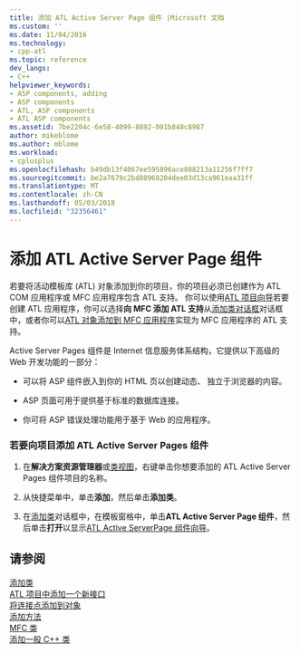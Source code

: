 ```yaml
---
title: 添加 ATL Active Server Page 组件 |Microsoft 文档
ms.custom: ''
ms.date: 11/04/2016
ms.technology:
- cpp-atl
ms.topic: reference
dev_langs:
- C++
helpviewer_keywords:
- ASP components, adding
- ASP components
- ATL, ASP components
- ATL ASP components
ms.assetid: 7be2204c-6e58-4099-8892-001b848c8987
author: mikeblome
ms.author: mblome
ms.workload:
- cplusplus
ms.openlocfilehash: b49db13f4067ee595896ace808213a11256f7ff7
ms.sourcegitcommit: be2a7679c2bd80968204dee03d13ca961eaa31ff
ms.translationtype: MT
ms.contentlocale: zh-CN
ms.lasthandoff: 05/03/2018
ms.locfileid: "32356461"
---
```

# <a name="adding-an-atl-active-server-page-component"></a>添加 ATL Active Server Page 组件
若要将活动模板库 (ATL) 对象添加到你的项目，你的项目必须已创建作为 ATL COM 应用程序或 MFC 应用程序包含 ATL 支持。 你可以使用[ATL 项目向导](../../atl/reference/atl-project-wizard.md)若要创建 ATL 应用程序，你可以选择**向 MFC 添加 ATL 支持**从[添加类对话框](../../ide/add-class-dialog-box.md)对话框中，或者你可以[ATL 对象添加到 MFC 应用程序](../../mfc/reference/adding-atl-support-to-your-mfc-project.md)实现为 MFC 应用程序的 ATL 支持。  
  
 Active Server Pages 组件是 Internet 信息服务体系结构，它提供以下高级的 Web 开发功能的一部分：  
  
-   可以将 ASP 组件嵌入到你的 HTML 页以创建动态、 独立于浏览器的内容。  
  
-   ASP 页面可用于提供基于标准的数据库连接。  
  
-   你可将 ASP 错误处理功能用于基于 Web 的应用程序。  
  
### <a name="to-add-an-atl-active-server-pages-component-to-your-project"></a>若要向项目添加 ATL Active Server Pages 组件  
  
1.  在**解决方案资源管理器**或[类视图](http://msdn.microsoft.com/en-us/8d7430a9-3e33-454c-a9e1-a85e3d2db925)，右键单击你想要添加的 ATL Active Server Pages 组件项目的名称。  
  
2.  从快捷菜单中，单击**添加**，然后单击**添加类**。  
  
3.  在[添加类](../../ide/add-class-dialog-box.md)对话框中，在模板窗格中，单击**ATL Active Server Page 组件**，然后单击**打开**以显示[ATL Active ServerPage 组件向导](../../atl/reference/atl-active-server-page-component-wizard.md)。  
  
## <a name="see-also"></a>请参阅  
 [添加类](../../ide/adding-a-class-visual-cpp.md)   
 [ATL 项目中添加一个新接口](../../atl/reference/adding-a-new-interface-in-an-atl-project.md)   
 [将连接点添加到对象](../../atl/adding-connection-points-to-an-object.md)   
 [添加方法](../../ide/adding-a-method-visual-cpp.md)   
 [MFC 类](../../mfc/reference/adding-an-mfc-class.md)   
 [添加一般 C++ 类](../../ide/adding-a-generic-cpp-class.md)

